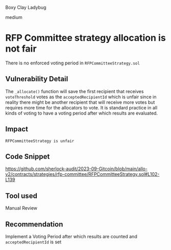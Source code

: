 Boxy Clay Ladybug

medium

# RFP Committee strategy allocation is not fair
There is no enforced voting period in `RFPCommitteeStrategy.sol`
## Vulnerability Detail
The `_allocate()` function will save the first recipient that receives `voteThreshold` votes as the `acceptedRecipientId` which is unfair since in reality there might be another recipient that will receive more votes but requires more time for the allocators to vote. It is standard practice in all kinds of voting to have a voting period after which results are evaluated. 
## Impact
`RFPCommitteeStrategy is unfair`
## Code Snippet
https://github.com/sherlock-audit/2023-09-Gitcoin/blob/main/allo-v2/contracts/strategies/rfp-committee/RFPCommitteeStrategy.sol#L102-L139
## Tool used

Manual Review

## Recommendation
Implement a Voting Period after which results are counted and `acceptedRecipientId` is set